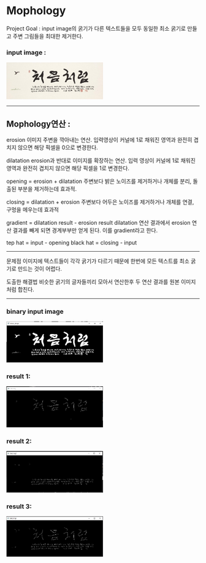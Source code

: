 # Mophology

Project Goal : input image의 굵기가 다른 텍스트들을 모두 동일한 최소 굵기로 만들고 주변 그림들을 최대한 제거한다.


### input image :
<img src="/mophology/im.jpg" width="50%" height="50%" title="increase object2" alt="increase object2"></img><br/>

--------------------------------
## Mophology연산 : 
erosion
이미지 주변을 깍아내는 연산. 입력영상이 커널에 1로 채워진 영역과 완전히 겹치지 않으면 해당 픽셀을 0으로 변경한다.

dilatation
erosion과 반대로 이미지를 확장하는 연산. 입력 영상이 커널에 1로 채워진 영역과 완전히 겹치지 않으면 해당 픽셀을 1로 변경한다.

opening = erosion + dilatation
주변보다 밝은 노이즈를 제거하거나 개체를 분리, 돌출된 부분을 제거하는데 효과적.

closing = dilatation + erosion
주변보다 어두은 노이즈를 제거하거나 개체를 연결, 구멍을 메우는데 효과적

gradient = dilatation result - erosion result
dilatation 연산 결과에서 erosion 연산 결과를 빼게 되면 경계부부만 얻게 된다. 이를 gradient라고 한다.

tep hat = input - opening
black hat = closing - input

--------------------------------------

문제점
이미지에 텍스트들이 각각 굵기가 다르기 때문에 한번에 모든 텍스트를 최소 굵기로 만드는 것이 어렵다.

도출한 해결법
비슷한 굵기의 글자들끼리 모아서 연산한후 두 연산 결과를 원본 이미지처럼 합친다.

------------------------------------
### binary input image
<img src="/mophology/result_img/binary.JPG" width="50%" height="50%" title="increase object2" alt="increase object2"></img><br/>


### result 1:
<img src="/mophology/result_img/skel1.JPG" width="50%" height="50%" title="increase object2" alt="increase object2"></img><br/>

### result 2:
<img src="/mophology/result_img/skel2.JPG" width="50%" height="50%" title="increase object2" alt="increase object2"></img><br/>


### result 3:
<img src="/mophology/result_img/skel3.JPG" width="50%" height="50%" title="increase object2" alt="increase object2"></img><br/>

